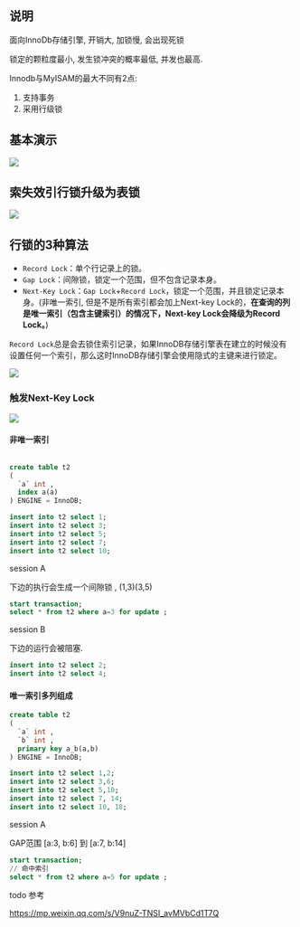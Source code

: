 ## 说明

面向InnoDb存储引擎, 开销大, 加锁慢, 会出现死锁

锁定的颗粒度最小, 发生锁冲突的概率最低, 并发也最高.

Innodb与MyISAM的最大不同有2点:

1. 支持事务
2. 采用行级锁

## 基本演示

![](https://ws1.sinaimg.cn/large/006tNc79ly1fzmjrgt9s9j30to0chjst.jpg)

## 索失效引行锁升级为表锁



![](https://ws2.sinaimg.cn/large/006tNc79ly1fzmkf3o5gij30tw0d6q44.jpg)



## 行锁的3种算法

- `Record Lock`：单个行记录上的锁。
- `Gap Lock`：间隙锁，锁定一个范围，但不包含记录本身。
- `Next-Key Lock`：`Gap Lock`+`Record Lock`，锁定一个范围，并且锁定记录本身。(非唯一索引,  但是不是所有索引都会加上Next-key Lock的，**在查询的列是唯一索引（包含主键索引）的情况下，Next-key Lock会降级为Record Lock。**)

`Record Lock`总是会去锁住索引记录，如果InnoDB存储引擎表在建立的时候没有设置任何一个索引，那么这时InnoDB存储引擎会使用隐式的主键来进行锁定。



![](https://ws2.sinaimg.cn/large/006tKfTcly1g14oczr0maj312108mtbh.jpg)



### 触发Next-Key Lock

![](https://ws4.sinaimg.cn/large/006tKfTcly1g14wf1wzxbj31i60beq6d.jpg)



#### 非唯一索引

```sql

create table t2
(
  `a` int ,
  index a(a)
) ENGINE = InnoDB;

insert into t2 select 1;
insert into t2 select 3;
insert into t2 select 5;
insert into t2 select 7;
insert into t2 select 10;

```

session A

下边的执行会生成一个间隙锁 , (1,3)(3,5)

```sql
start transaction;
select * from t2 where a=3 for update ;

```

session B

下边的运行会被阻塞.

```sql
insert into t2 select 2;
insert into t2 select 4;

```

#### 唯一索引多列组成

```sql
create table t2
(
  `a` int ,
  `b` int ,
  primary key a_b(a,b)
) ENGINE = InnoDB;

insert into t2 select 1,2;
insert into t2 select 3,6;
insert into t2 select 5,10;
insert into t2 select 7, 14;
insert into t2 select 10, 18;

```

session A

GAP范围 [a:3, b:6] 到 [a:7, b:14]

```sql
start transaction;
// 命中索引
select * from t2 where a=5 for update ;
```







todo 参考

https://mp.weixin.qq.com/s/V9nuZ-TNSI_avMVbCd1T7Q























